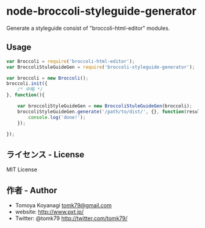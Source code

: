 # node-broccoli-styleguide-generator
Generate a styleguide consist of "broccoli-html-editor" modules.

## Usage

```js
var Broccoli = require('broccoli-html-editor');
var BroccoliStuleGuideGen = require('broccoli-styleguide-generator');

var broccoli = new Broccoli();
broccoli.init({
	/* 中略 */
}, function(){

	var broccoliStyleGuideGen = new BroccoliStuleGuideGen(broccoli);
	broccoliStyleGuideGen.generate('/path/to/dist/', {}, function(result){
		console.log('done!');
	});

});

```

## ライセンス - License

MIT License


## 作者 - Author

- Tomoya Koyanagi <tomk79@gmail.com>
- website: <http://www.pxt.jp/>
- Twitter: @tomk79 <http://twitter.com/tomk79/>
